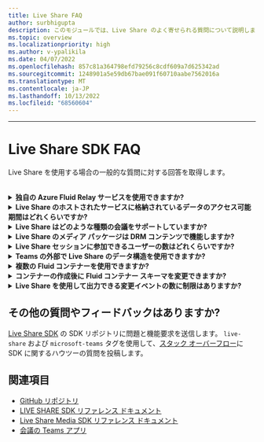 ```yaml
---
title: Live Share FAQ
author: surbhigupta
description: このモジュールでは、Live Share のよく寄せられる質問について説明します。
ms.topic: overview
ms.localizationpriority: high
ms.author: v-ypalikila
ms.date: 04/07/2022
ms.openlocfilehash: 857c81a364798efd79256c8cdf609a7d625342ad
ms.sourcegitcommit: 1248901a5e59db67bae091f60710aabe7562016a
ms.translationtype: MT
ms.contentlocale: ja-JP
ms.lasthandoff: 10/13/2022
ms.locfileid: "68560604"
---
```

---

# <a name="live-share-sdk-faq"></a>Live Share SDK FAQ

Live Share を使用する場合の一般的な質問に対する回答を取得します。<br>

<br>

<details>

<summary><b>独自の Azure Fluid Relay サービスを使用できますか?</b></summary>

はい。 Live Share を初期化するときに、独自 `AzureConnectionConfig`の . Live Share では、作成したコンテナーが会議に関連付けられますが、コンテナーのトークンに署名するためのインターフェイスを実装 `ITokenProvider` する必要があります。 たとえば、Azure クラウド関数を使用してサーバーからアクセス トークンを要求する指定 `AzureFunctionTokenProvider`された関数を使用できます。

ほとんどの場合、無料のホステッド サービスを使用することが有益であると思われますが、Live Share アプリに独自の Azure Fluid Relay サービスを使用することが有益な場合があります。 次の場合は、カスタム AFR サービス接続の使用を検討してください。

* 会議の有効期間を超えて、Fluid コンテナーにデータを格納する必要があります。
* カスタム セキュリティ ポリシーを必要とするサービスを介して機密データを送信します。
* たとえば、Teams の外部のアプリケーション用に、 `SharedMap`Fluid Framework を使用して機能を開発します。

詳細については、[Azure Fluid Relay のドキュメント](/azure/azure-fluid-relay/)[をガイドまたは参照する方法](./teams-live-share-how-to/how-to-custom-azure-fluid-relay.md)を参照してください。

<br>

</details>

<details>

<summary><b>Live Share のホストされたサービスに格納されているデータのアクセス可能期間はどれくらいですか?</b></summary>

Live Share のホストされた Azure Fluid Relay サービスによって作成された Fluid コンテナーを通じて送信または保存されたデータには、24 時間アクセスできます。 24 時間を超えてデータを保持したい場合は、ホストされている Azure Fluid Relay サービスを独自のサービスに置き換えることができます。 または、Live Share のホストされたサービスと並行して独自のストレージ プロバイダーを使用することもできます。

<br>

</details>

<details>

<summary><b>Live Share はどのような種類の会議をサポートしていますか?</b></summary>

スケジュールされた会議、1 対 1 の通話、グループ通話、会議がサポートされます。 チャネル会議はまだサポートされていません。

<br>

</details>

<details>

<summary><b>Live Share のメディア パッケージは DRM コンテンツで機能しますか?</b></summary>

いいえ。 Teams は現在、デスクトップ上のタブ アプリケーションの暗号化メディアをサポートしていません。 Chrome、Edge、モバイル クライアントがサポートされています。 詳細については、 [ここで問題を追跡](https://github.com/microsoft/live-share-sdk/issues/14)できます。

<br>

</details>

<details>
<summary><b>Live Share セッションに参加できるユーザーの数はどれくらいですか?</b></summary>

現在、Live Share はセッションごとに最大 100 人の出席者をサポートしています。 これが興味のある場合は、 [ここでディスカッションを開始](https://github.com/microsoft/live-share-sdk/discussions)できます。

<br>

</details>

<details>
<summary><b>Teams の外部で Live Share のデータ構造を使用できますか?</b></summary>

現在、Live Share パッケージでは、Teams クライアント SDK が正しく機能している必要があります。 Microsoft Teams 内の `@microsoft/live-share` 機能、または `@microsoft/live-share-media` Microsoft Teams 以外では機能しません。 これが興味のある場合は、 [ここでディスカッションを開始](https://github.com/microsoft/live-share-sdk/discussions)できます。

<br>

</details>

<details>
<summary><b>複数の Fluid コンテナーを使用できますか?</b></summary>

現在、Live Share では、提供されている Azure Fluid Relay サービスを使用してコンテナーを 1 つだけ使用できます。 ただし、Live Share コンテナーと、独自の Azure Fluid Relay インスタンスによって作成されたコンテナーの両方を使用することは可能です。

<br>

</details>

<details>
<summary><b>コンテナーの作成後に Fluid コンテナー スキーマを変更できますか?</b></summary>

現在、Live Share では、コンテナーを作成または参加した後に、Fluid `ContainerSchema` に新規`initialObjects`追加することはサポートされていません。 Live Share セッションは有効期間が短いため、これは最も一般的に、アプリに新機能を追加した後の開発中の問題です。

> [!NOTE]
> プロパティを `dynamicObjectTypes` 使用している場合は、任意の `ContainerSchema`時点で新しい型を追加できます。 後でスキーマから型を削除すると、それらの型の既存の DDS インスタンスは正常に失敗します。

ブラウザーでローカルでテストするときの変更に起因する `initialObjects` エラーを修正するには、URL からハッシュされたコンテナー ID を削除し、ページを再読み込みします。 Teams 会議でテストしている場合は、新しい会議を開始してもう一度やり直してください。

アプリを新規 `SharedObject` または `LiveObject` インスタンスで頻繁に更新する予定がある場合は、新しいスキーマ変更を運用環境にデプロイする方法を検討する必要があります。 実際のリスクは比較的低く、持続性は短くなりますが、変更をロールアウトする時点でアクティブなセッションが存在する可能性があります。 セッション内の既存のユーザーは影響を受けませんが、重大な変更をデプロイした後にそのセッションに参加しているユーザーは、セッションへの接続に問題がある可能性があります。 これを軽減するために、次の解決策の一部を検討してください。

* 通常の営業時間外に Web アプリケーションのスキーマ変更をデプロイします。
* 変更するのではなく`initialObjects`、スキーマに加えられたすべての変更に使用`dynamicObjectTypes`します。

> [!NOTE]
> Live Share は現在、バージョン管理を `ContainerSchema`サポートしていません。また、移行専用の API もありません。

<br>

</details>

<details>
<summary><b>Live Share を使用して出力できる変更イベントの数に制限はありますか?</b></summary>

Live Share はプレビュー段階ですが、Live Share を通じて出力されるイベントに対する制限は適用されません。 最適なパフォーマンスを得るには、50 ミリ秒以上ごとに 1 つのメッセージに対して、または`LiveObject`インスタンスから`SharedObject`生成された変更を破棄する必要があります。 これは、カーソルの位置の同期、インク、ページの周囲のオブジェクトのドラッグなど、マウスまたはタッチ座標に基づいて変更を送信する場合に特に重要です。

<br>

</details>

## <a name="have-more-questions-or-feedback"></a>その他の質問やフィードバックはありますか?

[Live Share SDK](https://github.com/microsoft/live-share-sdk) の SDK リポジトリに問題と機能要求を送信します。 `live-share` および `microsoft-teams` タグを使用して、[スタック オーバーフロー](https://stackoverflow.com/questions/tagged/live-share+microsoft-teams)に SDK に関するハウツーの質問を投稿します。

## <a name="see-also"></a>関連項目

* [GitHub リポジトリ](https://github.com/microsoft/live-share-sdk)
* [LIVE SHARE SDK リファレンス ドキュメント](/javascript/api/@microsoft/live-share/)
* [Live Share Media SDK リファレンス ドキュメント](/javascript/api/@microsoft/live-share-media/)
* [会議の Teams アプリ](teams-apps-in-meetings.md)
